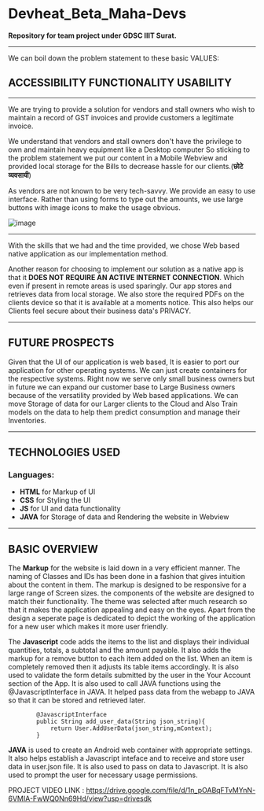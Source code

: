 # Devheat_Beta_Maha-Devs
**Repository for team project under GDSC IIIT Surat.**

---
We can boil down the problem statement to these basic VALUES:
## ACCESSIBILITY FUNCTIONALITY USABILITY
---
We are trying to provide a solution for vendors and stall owners who wish to maintain a record of GST invoices and
provide customers a legitimate invoice.

We understand that vendors and stall owners don't have the privilege to own and maintain heavy equipment like a Desktop computer
So sticking to the problem statement we put our content in a Mobile Webview and provided local storage for the Bills to decrease 
hassle for our clients.(**छोटे व्यवसायी**)

As vendors are not known to be very tech-savvy.
We provide an easy to use interface. Rather than using forms to type out the amounts, we use large buttons
with image icons to make the usage obvious.


![image](https://user-images.githubusercontent.com/90756795/175781058-eaffeca8-00a7-4b0c-ac2e-ed00b8378e10.png)

---
With the skills that we had and the time provided, we chose Web based native application as our implementation method.

Another reason for choosing to implement our solution as a native app is that it **DOES NOT REQUIRE AN ACTIVE INTERNET CONNECTION**.
Which even if present in remote areas is used sparingly. Our app stores and retrieves data from local storage. 
We also store the required PDFs on the clients device so that it is available at a moments notice.
This also helps our Clients feel secure about their business data's PRIVACY.

---
## FUTURE PROSPECTS

Given that the UI of our application is web based, It is easier to port our application for other operating systems.
We can just create containers for the respective systems. Right now we serve only small business owners but in future we can
expand our customer base to Large Business owners because of the versatility provided by Web based applications.
We can move Storage of data for our Larger clients to the Cloud and Also Train models on the data to help them predict 
consumption and manage their Inventories.

---
## TECHNOLOGIES USED

### Languages:
- **HTML**    for Markup of UI
- **CSS**    for Styling the UI
- **JS**      for UI and data functionality
- **JAVA**   for Storage of data and Rendering the website in Webview

---
## BASIC OVERVIEW

The **Markup** for the website is laid down in a very efficient manner. The naming of Classes and IDs has been done in a fashion
that gives intuition about the content in them. The markup is designed to be responsive for a large range of Screen sizes.
the components of the website are designed to match their functionality.
The theme was selected after much research so that it makes the application appealing and easy on the eyes.
Apart from the design a seperate page is dedicated to depict the working of the application for a new user which makes it 
more user friendly.


The **Javascript** code adds the items to the list and displays their individual quantities, totals, a subtotal and the amount payable.
It also adds the markup for a remove button to each item added on the list. When an item is completely removed then it adjusts its 
table items accordingly. It is also used to validate the form details submitted by the user in the Your Account section of the App.
It is also used to call JAVA functions using the @JavascriptInterface in JAVA. It helped pass data from the webapp to JAVA so that 
it can be stored and retrieved later.

```
        @JavascriptInterface
        public String add_user_data(String json_string){
            return User.AddUserData(json_string,mContext);
        }
```

**JAVA** is used to create an Android web container with appropriate settings. It also helps establish a Javascript inteface and to 
receive and store user data in user.json file. It is also used to pass on data to Javascript. It is also used to prompt the user for
necessary usage permissions.

PROJECT VIDEO LINK : https://drive.google.com/file/d/1n_pOABqFTvMYnN-6VMIA-FwWQ0Nn69Hd/view?usp=drivesdk

